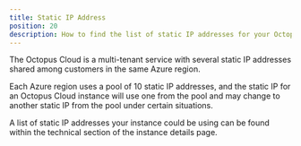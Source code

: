 ```yaml
---
title: Static IP Address
position: 20
description: How to find the list of static IP addresses for your Octopus Cloud instance
---
```


The Octopus Cloud is a multi-tenant service with several static IP addresses shared among customers in the same Azure region.

Each Azure region uses a pool of 10 static IP addresses, and the static IP for an Octopus Cloud instance will use one from the pool and may change to another static IP from the pool under certain situations.

A list of static IP addresses your instance could be using can be found within the technical section of the instance details page.
